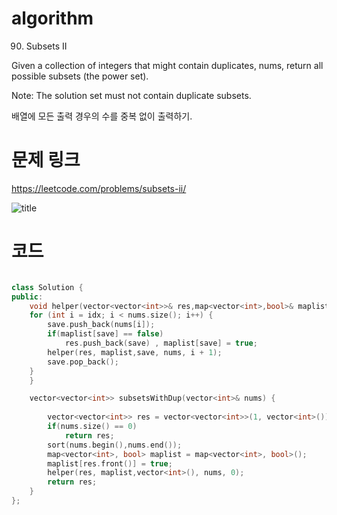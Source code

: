 ﻿# algorithm 
90. Subsets II
  
Given a collection of integers that might contain duplicates, nums, return all possible subsets (the power set).

Note: The solution set must not contain duplicate subsets.

배열에 모든 출력 경우의 수를 중복 없이 출력하기.


# 문제 링크    
https://leetcode.com/problems/subsets-ii/


![title](https://github.com/jungmin3834/algorithm/blob/master/image/subsets-ii.png)

# 코드

```cpp

class Solution {
public:
    void helper(vector<vector<int>>& res,map<vector<int>,bool>& maplist,vector<int> save, vector<int> nums, int idx) {
	for (int i = idx; i < nums.size(); i++) {
		save.push_back(nums[i]);
		if(maplist[save] == false)
			res.push_back(save) , maplist[save] = true;
		helper(res, maplist,save, nums, i + 1);
		save.pop_back();
	}
    }

    vector<vector<int>> subsetsWithDup(vector<int>& nums) {
        
	    vector<vector<int>> res = vector<vector<int>>(1, vector<int>());
        if(nums.size() == 0)
            return res;
        sort(nums.begin(),nums.end());
	    map<vector<int>, bool> maplist = map<vector<int>, bool>();
	    maplist[res.front()] = true;
	    helper(res, maplist,vector<int>(), nums, 0);
	    return res;
    }
};

```
